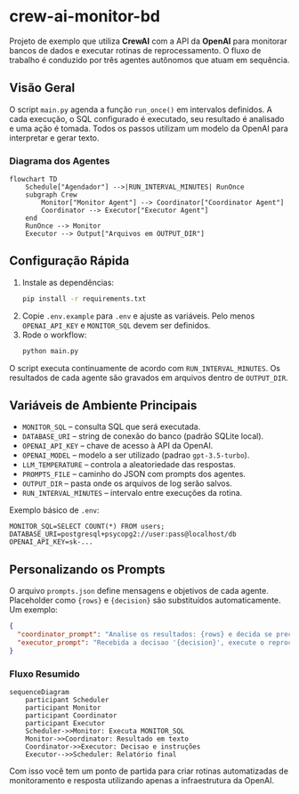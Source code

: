 # crew-ai-monitor-bd

Projeto de exemplo que utiliza **CrewAI** com a API da **OpenAI** para monitorar bancos de dados e executar rotinas de reprocessamento. O fluxo de trabalho é conduzido por três agentes autônomos que atuam em sequência.

## Visão Geral

O script `main.py` agenda a função `run_once()` em intervalos definidos. A cada execução, o SQL configurado é executado, seu resultado é analisado e uma ação é tomada. Todos os passos utilizam um modelo da OpenAI para interpretar e gerar texto.

### Diagrama dos Agentes
```mermaid
flowchart TD
    Schedule["Agendador"] -->|RUN_INTERVAL_MINUTES| RunOnce
    subgraph Crew
        Monitor["Monitor Agent"] --> Coordinator["Coordinator Agent"]
        Coordinator --> Executor["Executor Agent"]
    end
    RunOnce --> Monitor
    Executor --> Output["Arquivos em OUTPUT_DIR"]
```

## Configuração Rápida

1. Instale as dependências:
   ```bash
   pip install -r requirements.txt
   ```
2. Copie `.env.example` para `.env` e ajuste as variáveis. Pelo menos `OPENAI_API_KEY` e `MONITOR_SQL` devem ser definidos.
3. Rode o workflow:
   ```bash
   python main.py
   ```

O script executa continuamente de acordo com `RUN_INTERVAL_MINUTES`. Os resultados de cada agente são gravados em arquivos dentro de `OUTPUT_DIR`.

## Variáveis de Ambiente Principais

- `MONITOR_SQL` &ndash; consulta SQL que será executada.
- `DATABASE_URI` &ndash; string de conexão do banco (padrão SQLite local).
- `OPENAI_API_KEY` &ndash; chave de acesso à API da OpenAI.
- `OPENAI_MODEL` &ndash; modelo a ser utilizado (padrao `gpt-3.5-turbo`).
- `LLM_TEMPERATURE` &ndash; controla a aleatoriedade das respostas.
- `PROMPTS_FILE` &ndash; caminho do JSON com prompts dos agentes.
- `OUTPUT_DIR` &ndash; pasta onde os arquivos de log serão salvos.
- `RUN_INTERVAL_MINUTES` &ndash; intervalo entre execuções da rotina.

Exemplo básico de `.env`:
```env
MONITOR_SQL=SELECT COUNT(*) FROM users;
DATABASE_URI=postgresql+psycopg2://user:pass@localhost/db
OPENAI_API_KEY=sk-...
```

## Personalizando os Prompts

O arquivo `prompts.json` define mensagens e objetivos de cada agente. Placeholder como `{rows}` e `{decision}` são substituídos automaticamente. Um exemplo:
```json
{
  "coordinator_prompt": "Analise os resultados: {rows} e decida se precisa reprocessar.",
  "executor_prompt": "Recebida a decisao '{decision}', execute o reprocessamento se necessario."
}
```

### Fluxo Resumido
```mermaid
sequenceDiagram
    participant Scheduler
    participant Monitor
    participant Coordinator
    participant Executor
    Scheduler->>Monitor: Executa MONITOR_SQL
    Monitor->>Coordinator: Resultado em texto
    Coordinator->>Executor: Decisao e instruções
    Executor-->>Scheduler: Relatório final
```

Com isso você tem um ponto de partida para criar rotinas automatizadas de monitoramento e resposta utilizando apenas a infraestrutura da OpenAI.
